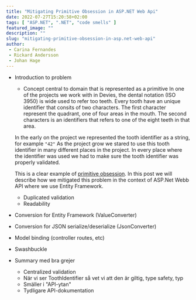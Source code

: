 ```yaml
---
title: "Mitigating Primitive Obsession in ASP.NET Web Api"
date: 2022-07-27T15:20:58+02:00
tags: [ "ASP.NET", ".NET", "code smells" ]
featured_image: ""
description: ""
slug: "mitigating-primitive-obsession-in-asp.net-web-api"
author:
 - Carina Fernandes
 - Rickard Andersson
 - Johan Hage
---
```


 - Introduction to problem
   - Concept central to domain that is represented as a primitive
   In one of the projects we work with in Devies, the dental notation (ISO 3950) is wide used to refer too teeth. 
   Every tooth have an unique identifier that consits of two characters.
   The first character represent the quadrant, one of four areas in the mouth.
   The second characters is an identifiers that refers to one of the eight teeth in that area.

   In the early on the project we represented the tooth identifier as a string, for example `"42"`
   As the project grow we stared to use this tooth identifier in many different places in the project.
   In every place where the identifier was used we had to make sure the tooth identifier was properly validated.
   
   This is a clear example of [primitive obsession]('insert-link').
   In this post we will describe how we mitigated this problem in the context of ASP.Net Webb API where we use Entity Framework.



   - Duplicated validation
   - Readability

 - Conversion for Entity Framework (ValueConverter)
 - Conversion for JSON serialize/deserialize (JsonConverter)
 - Model binding (controller routes, etc)
 - Swashbuckle

 - Summary med bra grejer
   - Centralized validation
   - När vi ser ToothIdentifier så vet vi att den är giltig, type safety, typ
   - Smäller i "API-ytan"
   - Tydligare API-dokumentation
